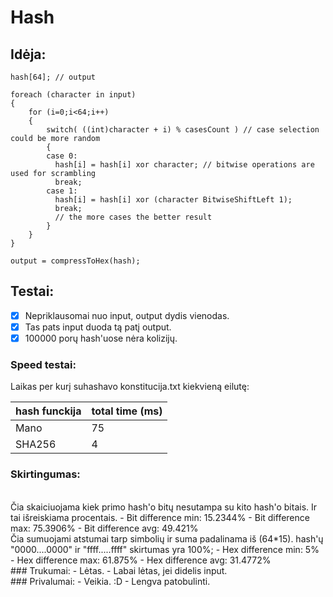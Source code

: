 # Hash
## Idėja:
```
hash[64]; // output

foreach (character in input)
{
    for (i=0;i<64;i++)
    {
        switch( ((int)character + i) % casesCount ) // case selection could be more random
        {
        case 0:
          hash[i] = hash[i] xor character; // bitwise operations are used for scrambling
          break;
        case 1:
          hash[i] = hash[i] xor (character BitwiseShiftLeft 1);
          break;
          // the more cases the better result
        }
    }
}

output = compressToHex(hash);
```
## Testai:

- [x] Nepriklausomai nuo input, output dydis vienodas.
- [x] Tas pats input duoda tą patį output.
- [x] 100000 porų hash'uose nėra kolizijų.

### Speed testai:

Laikas per kurį suhashavo konstitucija.txt kiekvieną eilutę:

| hash funckija | total time (ms) |
| ------------- | ----------------- |
| Mano          | 75                |
| SHA256        | 4                 |

### Skirtingumas:
<br/>
Čia skaiciuojama kiek primo hash'o bitų nesutampa su kito hash'o bitais. Ir tai išreiskiama procentais.
- Bit difference min: 15.2344%
- Bit difference max: 75.3906%
- Bit difference avg: 49.421%
<br/>
Čia sumuojami atstumai tarp simbolių ir suma padalinama iš (64*15). hash'ų "0000....0000" ir "ffff.....ffff" skirtumas yra 100%;
- Hex difference min: 5%
- Hex difference max: 61.875%
- Hex difference avg: 31.4772%
<br/>
### Trukumai:
- Lėtas.
- Labai lėtas, jei didelis input.
<br/>
### Privalumai:
- Veikia. :D
- Lengva patobulinti.
